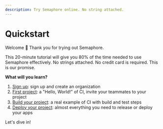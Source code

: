 ```yaml
---
description: Try Semaphore online. No string attached.
---
```


# Quickstart


Welcome 👋 Thank you for trying out Semaphore.

This 20-minute tutorial will give you 80% of the time needed to use Semaphore effectively. No strings attached. No credit card is required. This is our promise.

**What will you learn?**

1. [Sign up](tour/sign-up): sign up and create an organization
2. [First project](tour/hello-world): a "Hello, World!" of CI, invite your teammates to your project  
3. [Build your project](tour/build-project): a real example of CI with build and test steps
4. [Deploy your project](tour/deploy-project): almost everything you need to release or deploy your apps

Let's dive in!
